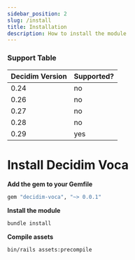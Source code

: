 ```yaml
---
sidebar_position: 2
slug: /install
title: Installation
description: How to install the module
---
```


### Support Table
| Decidim Version | Supported?  |
|-----------------|-------------|
| 0.24            | no          |
| 0.26            | no         |
| 0.27            | no         |
| 0.28            | no          |
| 0.29            | yes         |

# Install Decidim Voca

**Add the gem to your Gemfile**  
```ruby
gem "decidim-voca", "~> 0.0.1"
```

**Install the module**  
```bash
bundle install
```

**Compile assets**  
```bash
bin/rails assets:precompile
```
